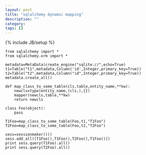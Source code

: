 ```yaml
---
layout: post
title: "sqlalchemy dynamic mapping"
description: ""
category: 
tags: []
---
```

{% include JB/setup %}

    from sqlalchemy import *
    from sqlalchemy.orm import *
    
    metadata=MetaData(create_engine("sqlite://",echo=True)
    t1=Table("t1",metadata,Column('id',Integer,primary_key=True))
    t2=Table("t2",metadata,Column("id",Integer,primary_key=True))
    metadata.create_all()
    
    def map_class_to_some_table(cls,table,entity_name,**kw):
        newcls=type(entity_name,(cls,),{})
        mapper(newcls,table,**kw)
        return newcls
       
    class Foo(object):
        pass
    
    T1Foo=map_class_to_some_table(Foo,t1,"T1Foo")
    T2Foo=map_class_to_some_table(Foo,t2,"T2Foo")
    
    sess=sessionmaker()()
    sess.add_all([T1Foo(),T1Foo(),T2Foo(),T1Foo()])
    print sess.query(T1Foo).all()
    print sess.query(T2Foo).all()

